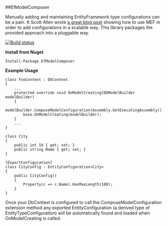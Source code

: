 ##EfModelComposer

Manually adding and maintaining EntityFramework type configurations can be a pain. K Scott Allen wrote [a great blog post](http://odetocode.com/blogs/scott/archive/2011/11/28/composing-entity-framework-fluent-configurations.aspx) showing how to use MEF in order to add configurations in a scalable way. This library packages the provided approach into a pluggable way.

[![Build status](https://ci.appveyor.com/api/projects/status/vpjnu4fhpkvq6pvk)](https://ci.appveyor.com/project/hhorne/efmodelcomposer)

**Install from Nuget**

	Install-Package EfModelComposer

**Example Usage** 

	class FooContext : DbContext
	{
		...
		protected override void OnModelCreating(DbModelBuilder modelBuilder)
		{
			modelBuilder.ComposeModelConfiguration(Assembly.GetExecutingAssembly());
			base.OnModelCreating(modelBuilder);
		}
		...
	}
	
	class City
	{
		public int Id { get; set; }
		public string Name { get; set; }
	}

	[ExportConfiguration]
	class CityConfig : EntityConfiguration<City>
	{
		public CityConfig()
		{
			Property(c => c.Name).HasMaxLength(100);
		}
	}

Once your DbContext is configured to call the ComposeModelConfiguration extension method any exported EntityConfiguration (a derived type of EntityTypeConfiguration) will be automatically found and loaded when OnModelCreating is called.